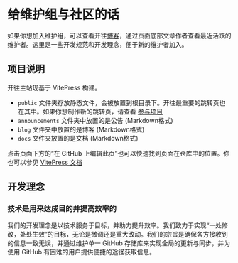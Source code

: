 # 给维护组与社区的话

如果你想加入维护组，可以查看开往[博客](https://www.travellings.cn/blog/index)，通过页面底部文章作者查看最近活跃的维护者。这里是一些开发规范和开发理念，便于新的维护者加入。

## 项目说明

开往主站现基于 VitePress 构建。

- `public` 文件夹存放静态文件，会被放置到根目录下。开往最重要的跳转页也在其中。如果你想制作新的跳转页，请查看 [参与项目](https://www.travellings.cn/docs/join#%E5%8F%82%E4%B8%8E%E9%A1%B9%E7%9B%AE) 
- `announcements` 文件夹中放置的是公告 (Markdown格式)
- `blog` 文件夹中放置的是博客 (Markdown格式)
- `docs` 文件夹放置的是文档 (Markdown格式)

点击页面下方的“在 GitHub 上编辑此页”也可以快速找到页面在仓库中的位置。你也可以参见 [VitePress 文档](https://vitepress.dev/)


## 开发理念

### 技术是用来达成目的并提高效率的

我们的开发理念是以技术服务于目标，并助力提升效率。我们致力于实现“一处修改，处处生效”的目标，无论是微调还是重大改动。我们的宗旨是确保各方接收到的信息一致无误，并通过维护单一 GitHub 存储库来实现全局的更新与同步，并为使用 GitHub 有困难的用户提供便捷的途径获取信息。
